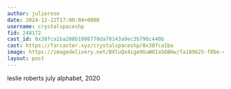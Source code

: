 ```yaml
---
author: julierose
date: 2024-12-22T17:00:04+0000
username: crystalspaceshp
fid: 248172
cast_id: 0x38fca1ba208b1998770da70143a9ec3b796c440b
cast: https://farcaster.xyz/crystalspaceshp/0x38fca1ba
image: https://imagedelivery.net/BXluQx4ige9GuW0Ia56BHw/fa189625-f8be-42d5-50d9-303fb522de00/original
layout: post
---
```


leslie roberts
july alphabet, 2020

<img src='https://imagedelivery.net/BXluQx4ige9GuW0Ia56BHw/fa189625-f8be-42d5-50d9-303fb522de00/original' alt='' referrerpolicy='no-referrer'/>
